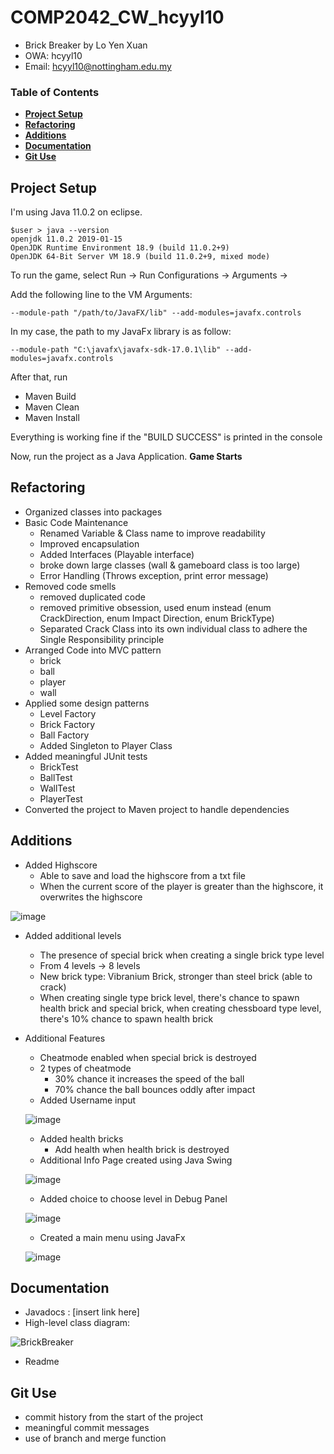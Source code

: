 # COMP2042_CW_hcyyl10
- Brick Breaker by Lo Yen Xuan
- OWA: hcyyl10
- Email: hcyyl10@nottingham.edu.my

### Table of Contents  
- **[Project Setup](#project-setup)**<br> 
- **[Refactoring](#refactoring)**<br>
- **[Additions](#additions)**<br>
- **[Documentation](#documentation)**<br>
- **[Git Use](#git-use)**<br>


## Project Setup

I'm using Java 11.0.2 on eclipse.
```
$user > java --version
openjdk 11.0.2 2019-01-15
OpenJDK Runtime Environment 18.9 (build 11.0.2+9)
OpenJDK 64-Bit Server VM 18.9 (build 11.0.2+9, mixed mode)
```

To run the game, select Run -> Run Configurations -> Arguments -> 


Add the following line to the VM Arguments:
```
--module-path "/path/to/JavaFX/lib" --add-modules=javafx.controls
```
In my case, the path to my JavaFx library is as follow:
```
--module-path "C:\javafx\javafx-sdk-17.0.1\lib" --add-modules=javafx.controls
```


After that, run
- Maven Build
- Maven Clean
- Maven Install


Everything is working fine if the "BUILD SUCCESS" is printed in the console


Now, run the project as a Java Application. **Game Starts**


## Refactoring
- Organized classes into packages
- Basic Code Maintenance
	- Renamed Variable & Class name to improve readability
	- Improved encapsulation
	- Added Interfaces (Playable interface)
	- broke down large classes (wall & gameboard class is too large)
	- Error Handling (Throws exception, print error message)
- Removed code smells
	- removed duplicated code
	- removed primitive obsession, used enum instead (enum CrackDirection, enum Impact Direction, enum BrickType)
	- Separated Crack Class into its own individual class to adhere the Single Responsibility principle
- Arranged Code into MVC pattern
	- brick
	- ball
	- player
	- wall
- Applied some design patterns
	- Level Factory
	- Brick Factory
	- Ball Factory
	- Added Singleton to Player Class
- Added meaningful JUnit tests
	- BrickTest
	- BallTest
	- WallTest
	- PlayerTest
- Converted the project to Maven project to handle dependencies


## Additions
- Added Highscore 
	- Able to save and load the highscore from a txt file
	- When the current score of the player is greater than the highscore, it overwrites the highscore

![image](https://user-images.githubusercontent.com/76611914/145346830-816b5bf4-68cd-490f-9e8b-99b94041104e.png)


- Added additional levels
	- The presence of special brick when creating a single brick type level
	- From 4 levels -> 8 levels
	- New brick type: Vibranium Brick, stronger than steel brick (able to crack)
	- When creating single type brick level, there's chance to spawn health brick and special brick, when creating chessboard type level, there's 10% chance to spawn health brick


- Additional Features
	- Cheatmode enabled when special brick is destroyed
	- 2 types of cheatmode
		- 30% chance it increases the speed of the ball
		- 70% chance the ball bounces oddly after impact 
	- Added Username input

  ![image](https://user-images.githubusercontent.com/76611914/144702175-58a6d401-e26f-4fb7-bb40-0b8be890a4ce.png)


	- Added health bricks
		- Add health when health brick is destroyed
	- Additional Info Page created using Java Swing
	
  ![image](https://user-images.githubusercontent.com/76611914/144702228-d33f5818-4cac-441f-971c-78743269cdfd.png)


	- Added choice to choose level in Debug Panel

  ![image](https://user-images.githubusercontent.com/76611914/144796566-8b8204d9-0c57-462a-9caf-fe097579543c.png)

  
  
	- Created a main menu using JavaFx

  ![image](https://user-images.githubusercontent.com/76611914/144796471-cdd32bcf-0913-49a6-a7d9-cdf3c162fe1e.png)

	
  
	


## Documentation
- Javadocs : [insert link here]
- High-level class diagram:

![BrickBreaker](https://user-images.githubusercontent.com/76611914/145363937-3dfafeb1-8de0-4052-b5d0-6d458d5c1224.jpg)



- Readme

## Git Use
- commit history from the start of the project
- meaningful commit messages
- use of branch and merge function
